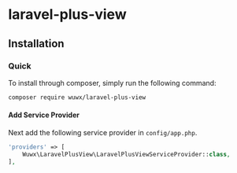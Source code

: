 # laravel-plus-view

## Installation

### Quick

To install through composer, simply run the following command:

``` bash
composer require wuwx/laravel-plus-view
```

#### Add Service Provider

Next add the following service provider in `config/app.php`.

```php
'providers' => [
    Wuwx\LaravelPlusView\LaravelPlusViewServiceProvider::class,
],
```

